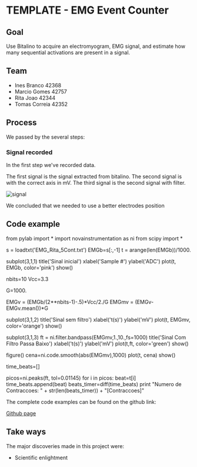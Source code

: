 # TEMPLATE - EMG Event Counter

## Goal

Use Bitalino to acquire an electromyogram, EMG signal, and estimate how many sequential activations are present in a signal.

## Team

* Ines Branco 42368
* Marcio Gomes 42757
* Rita Joao 42344
* Tomas Correia 42352

## Process

We passed by the several steps:

### Signal recorded

In the first step we've recorded data. 

The first signal is the signal extracted from bitalino. The second signal is with the correct axis in mV. The third signal is the second signal with filter.

![signal](https://fbcdn-sphotos-h-a.akamaihd.net/hphotos-ak-prn2/v/t35.0-12/10337383_833309313363097_1739333400_o.jpg?oh=f69e51b5d4db8abef7bfd67442687623&oe=5372E20B&__gda__=1400055950_259e45827a1d76855db73fb5d1bb81c4)

We concluded that we needed to use a better electrodes position

## Code example


from pylab import *
import novainstrumentation as ni
from scipy import *


s = loadtxt('EMG_Rita_5Cont.txt')
EMGb=s[:,-1]
t = arange(len(EMGb))/1000.

subplot(3,1,1)
title('Sinal inicial')
xlabel('Sample #')
ylabel('ADC')
plot(t, EMGb, color='pink')
show()

nbits=10
Vcc=3.3

G=1000.

EMGv = (EMGb/(2**nbits-1)-.5)*Vcc/2./G
EMGmv = (EMGv-EMGv.mean())*G

subplot(3,1,2)
title('Sinal sem filtro')
xlabel('t(s)')
ylabel('mV')
plot(t, EMGmv, color='orange')
show()

subplot(3,1,3)
ft = ni.filter.bandpass(EMGmv,1.,10.,fs=1000)
title('Sinal Com Filtro Passa Baixo')
xlabel('t(s)')
ylabel('mV')
plot(t,ft, color='green')
show()

figure()
cena=ni.code.smooth(abs(EMGmv),1000)
plot(t, cena)
show()

time_beats=[]

picos=ni.peaks(ft, tol=0.01145)
for i in picos:
    beat=t[i]
    time_beats.append(beat)
beats_timer=diff(time_beats)
print "Numero de Contraccoes:    " + str(len(beats_timer)) + "[Contraccoes]"


The complete code examples can be found on the github link:

[Github page](https://github.com/hgamboa/novainstrumentation)



## Take ways
The major discoveries made in this project were: 

* Scientific enlightment 

